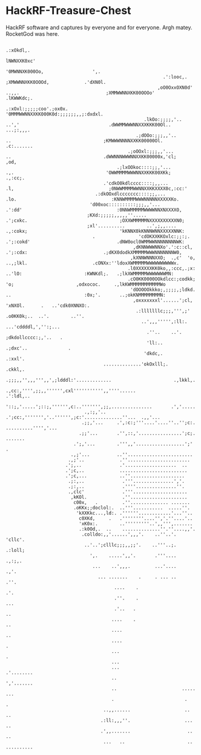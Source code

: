 # HackRF-Treasure-Chest
HackRF software and captures by everyone and for everyone. Argh matey.
RocketGod was here.


                                                                                                                                                      
                                                                                                                                                      
                                                                                                                                                      
                                                                                                                                                      
                                                                                                                 .:xOkdl,.                            
                                                                                                                 lNWNXXK0xc'                          
                                                                                                                '0MWNNXK000Oo,                  ',.   
                                                              .':looc,.                                         ;XMWWNNXKK0OOOd,             .'dXN0l. 
                                                            ,oO0OxxOXN0d'  ..,,.                                ;XMMWWNNXKK00OOOo'          .lKWWKdc;.
                                                         .:xOxl:;;;;;coo'.;ox0x.                                '0MMMWWNNXXKK000K0d:;;;;;;,,;:dxdxl.  
                                                       .lkOo:;;;;,'..     ..','                                 .dWWMMWWWNNXXXKKK00Ol..    ...;:,,,.  
                                                    .;dOOo:;;;,,'..          ..                                  ;KMWWWNNNNXXKK00000Ol.   .c:.......  
                                                 .;oOOxl:;;;,,'...           ..                                  .dWWNNNWWWNNXXKK00000x,'cl;     ,od, 
                                             .;lxOOkoc::::;;,'...            .,.                                  'OWWMMMMWWWNNXXKKK00XKk;   .,:cc;.  
                                        .'cdkO0kdlcccc::::;,,...             .l,                                   ;0NWWMMMMWWNNXXKKXXXX0c,:cc:'      
                                     .:dkOOxdlccccccc::::;;,...              .lo.                                   :KNNWMMMMWWWNNNNNXXXXXKo.         
                                   'd00xoc::::::::::;;;,,'...               .':dd'                                   :0NNWMMMMMWWWWNNXNXXXXO,         
                                  ;KXd:;;;;;,,,,,''.....                    .';cxkc.                                  ;OXXWMMMMMNXXXXXXXXXXN0;        
                                  ;xl'..........        ..',;,,....          .,:cokx;                                  'kKNNX0kKNNNWNNXXXXXNNK:       
                                    .                'cdOKXXKKOxlc:;;:;.      .';:cokd'                                .dNW0ocl0WMMWWNNNNNNNNWK:      
                                                   ,dKNNWWWNNXo'.':c::cl,       .';:cdx:                            .;dKX0dodkXMMMMMWWWNNNNNNNW0,     
                                                  ,kXNNWNNNXXO;  .,c'  'o,        ..,;lkl.                        .cONXx:''ldoxXWMMMMMWWWWWWWWWWx.    
                                                 .l0XXXXXXKK0ko,,:ccc,.;x:          ..'lO:                       :KWNKdl;.   .;lkXWMMMMMWWWWWWWMN:    
                                                 .cO0KK0000OOkdlcc:;codkk;             'o;                       ,odxococ.     .,lkKWMMMMMMMMMMMWo    
                                                  'dOOOOOkkko;,;;;;,;ldkd.             ..                           :0x;'.       ..;okKNMMMMMMMMN:    
                                                   ,oxxxxxxxl'......';cl,                                          'xNXOl.      .   ..'cdk0XNNXO:.    
                                                    .:lllllllc;;;,''',;'                                          .o0KK0k;..  ..'.        ..''.       
                                                      ..',,,''''',:ll:.                                        ...'cddddl,','':;...                   
                                                        .''..    ..'.                                         ;dkdollcccc:;,'..   .                   
                                                        'll:..                                             .;dxc'..               .                   
                                                       'dkdc,.                                           .:xxl'.                                      
                                        ..............'okOxlll;.                                       .ckkl,.                                        
                                      .;;;,,'',,,''',,',;ldddl:'.............                       .,lkkl,.                                          
                                    .,cc:,'''',;;,,'''''',cxl''''''''''',,''''......              .':ldl,..                                           
                                   '::;,'.....';::;,'''''',c:..''''''',;;,...............       .','.....                                             
                                 .,:;,'..    .';cc:,''''''','..'''''',;c:'..............''...  .,,'...                                                
                                .;;,'...     .',:c:;'''....'....''..'';c:.       ..........'''','...                                                  
                               .;;'...       .'',::,'................';c;.                .......                                                     
                             .';,'...        .''',,'..................';'                     .                                                       
                            .,;'...          ..''........................                                                                             
                           .,;'..             .''.......................                                                                              
                          .';,..              .'...................  ..                                                                               
                          .';c,..             .........................                                                                               
                          .';c,...            ..''....................                                                                                
                           .;:,..              .'''...............','.                                                                                
                           .;:,..              .''''...............''.                                                                                
                           .,clc'              .'''....................                                                                               
                            ,kKOl.             .''.....................                                                                               
                             c00x,   .         .''.............. .......                                                                              
                             .oKKx;;doclol:.  ..'''...........  .....''.                                                                              
                              'kXXKkc...,ld:. .''''''............'...''..                                                                             
                               c0XKd,     .   .''''''''....'','.''....'..                                                                             
                               'xK0x:.        ..'''''''''..',,''',.......                                                                             
                               .:k0Od,.  ..    ..............''.''....,,'.                                                                            
                                .colldo:,,'......',,,'.    ..''..'.  'cllc'.                                                                          
                                 ..'..';clllc;;;,,;;'.    ..'''..;.   .:loll;                                                                         
                                   ',.    .....',,'.       .'''....    .,:;,.                                                                         
                                    ...    ..',,,.         ...'....      .,'.                                                                         
                                      ... .......    .     . ... ..      .''.                                                                         
                                            ....    .                     .'.                                                                         
                                            .''.    .                     ...                                                                         
                                            .'..   .                       ..                                                                         
                                           ....    .                       ..                                                                         
                                           ....                             ..                                                                        
                                           ....                              .                                                                        
                                           ...                               .                                                                        
                                           ...                                                                                                        
                                           ...                       .'........                                                                       
                                           ..                        ','.......                                                                       
                                           ..                        .....  ...                                                                       
                                           .                          .      .                                                                        
                                        ..,,......                    ..    ..                                                                        
                                       .:ll:,,,''.                    ...   ..                                                                        
                                       .',,.......                     ..  ..                                                             
                                        ...   ..                       .. ..........                                                         
